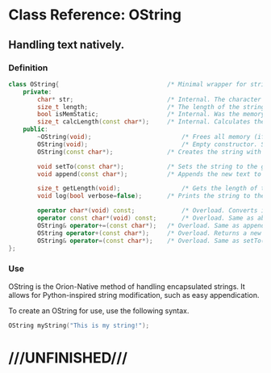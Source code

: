 # Class Reference: OString
## Handling text natively.

### Definition
```cpp
class OString{								/* Minimal wrapper for strings. */
	private:
		char* str;							/* Internal. The character array that makes up the string. */
		size_t length;						/* The length of the string. */
		bool isMemStatic;					/* Internal. Was the memory dynamically allocated? */
		size_t calcLength(const char*);		/* Internal. Calculates the length of another string. */
	public:
		~OString(void);							/* Frees all memory (if dynamically allocated) and sets all values to 0. */
		OString(void);							/* Empty constructor. Sets all values to 0. */
		OString(const char*);				/* Creates the string with the given text. */

		void setTo(const char*);			/* Sets the string to the given text. */
		void append(const char*);			/* Appends the new text to the current string. */

		size_t getLength(void);					/* Gets the length of the current string. */
		void log(bool verbose=false);		/* Prints the string to the terminal. Pass true if you want all of the data. */

		operator char*(void) const;				/* Overload. Converts into a char*. Example: char* test=myOString; */
		operator const char*(void) const;		/* Overload. Same as above, but with a const char* instead. */
		OString& operator+=(const char*);	/* Overload. Same as append(const char*). */
		OString operator+(const char*);		/* Overload. Returns a new string that is the first string with the second string appended. Example: OString newString = oldString+"Appended String!"; */
		OString& operator=(const char*);	/* Overload. Same as setTo(const char*). */
};
```
### Use
OString is the Orion-Native method of handling encapsulated strings.
It allows for Python-inspired string modification, such as easy appendication.

To create an OString for use, use the following syntax.
```cpp
OString myString("This is my string!");
```

# ///UNFINISHED///